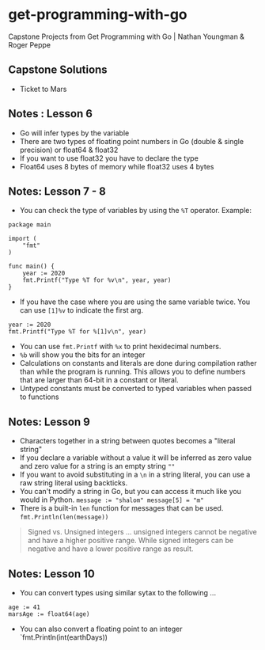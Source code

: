 # get-programming-with-go 
Capstone Projects from Get Programming with Go | Nathan Youngman &amp; Roger Peppe

## Capstone Solutions
* Ticket to Mars

## Notes : Lesson 6
* Go will infer types by the variable
* There are two types of floating point numbers in Go (double & single precision) or float64 & float32
* If you want to use float32 you have to declare the type
* Float64 uses 8 bytes of memory while float32 uses 4 bytes

## Notes: Lesson 7 - 8 
* You can check the type of variables by using the `%T` operator.
Example:
```
package main

import (
	"fmt"
)

func main() {
	year := 2020
	fmt.Printf("Type %T for %v\n", year, year)
}
```
* If you have the case where you are using the same variable twice. You can use `[1]%v` to indicate the first arg.
```
year := 2020
fmt.Printf("Type %T for %[1]v\n", year)
```
* You can use `fmt.Printf` with `%x` to print hexidecimal numbers.
* `%b` will show you the bits for an integer
* Calculations on constants and literals are done during compilation rather than while the program is running. This allows you to define numbers that are larger than 64-bit in a constant or literal.
* Untyped constants must be converted to typed variables when passed to functions

## Notes: Lesson 9
* Characters together in a string between quotes becomes a "literal string"
* If you declare a variable without a value it will be inferred as zero value and zero value for a string is an empty string `""`
* If you want to avoid substituting in a `\n` in a string literal, you can use a raw string literal using backticks.
* You can't modify a string in Go, but you can access it much like you would in Python. `message := "shalom" message[5] = "m"`
* There is a built-in `len` function for messages that can be used. `fmt.Println(len(message))`

> Signed vs. Unsigned integers ... unsigned integers cannot be negative and have a higher positive range. While signed integers can be negative and have a lower positive range as result.

## Notes: Lesson 10
* You can convert types using similar sytax to the following ...
```
age := 41
marsAge := float64(age)
```
* You can also convert a floating point to an integer `fmt.Println(int(earthDays))

